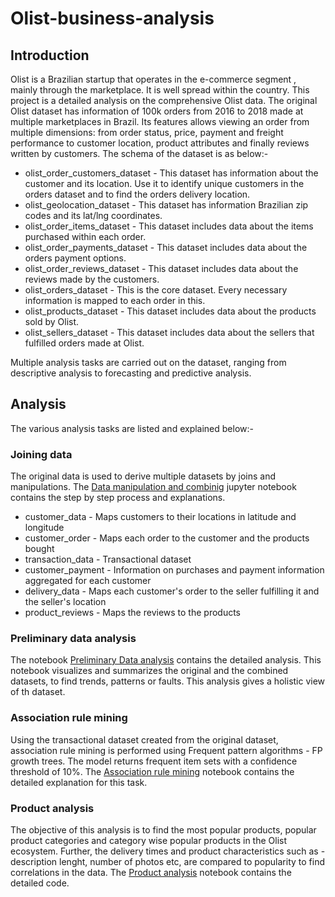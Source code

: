 # Olist-business-analysis

## Introduction
Olist is a Brazilian startup that operates in the e-commerce segment , mainly through the marketplace. It is well spread within the country. This project is a detailed analysis on the comprehensive Olist data. The original Olist dataset has information of 100k orders from 2016 to 2018 made at multiple marketplaces in Brazil. Its features allows viewing an order from multiple dimensions: from order status, price, payment and freight performance to customer location, product attributes and finally reviews written by customers. The schema of the dataset is as below:-

* olist_order_customers_dataset - This dataset has information about the customer and its location. Use it to identify unique customers in the orders dataset and to find the orders delivery location.
* olist_geolocation_dataset - This dataset has information Brazilian zip codes and its lat/lng coordinates.
* olist_order_items_dataset - This dataset includes data about the items purchased within each order.
* olist_order_payments_dataset - This dataset includes data about the orders payment options.
* olist_order_reviews_dataset - This dataset includes data about the reviews made by the customers.
* olist_orders_dataset - This is the core dataset. Every necessary information is mapped to each order in this.
* olist_products_dataset - This dataset includes data about the products sold by Olist.
* olist_sellers_dataset - This dataset includes data about the sellers that fulfilled orders made at Olist.

Multiple analysis tasks are carried out on the dataset, ranging from descriptive analysis to forecasting and predictive analysis.

## Analysis
The various analysis tasks are listed and explained below:-

### Joining data
The original data is used to derive multiple datasets by joins and manipulations. The [Data manipulation and combinig](https://github.com/rajtulluri/Olist-business-analysis/blob/master/Notebooks/Data%20manipulation%20and%20combining.ipynb) jupyter notebook contains the step by step process and explanations. 
* customer_data - Maps customers to their locations in latitude and longitude
* customer_order - Maps each order to the customer and the products bought
* transaction_data - Transactional dataset
* customer_payment - Information on purchases and payment information aggregated for each customer
* delivery_data - Maps each customer's order to the seller fulfilling it and the seller's location
* product_reviews - Maps the reviews to the products

### Preliminary data analysis
The notebook [Preliminary Data analysis](https://github.com/rajtulluri/Olist-business-analysis/blob/master/Notebooks/Preliminary%20Data%20analysis.ipynb) contains the detailed analysis. This notebook visualizes and summarizes the original and the combined datasets, to find trends, patterns or faults. This analysis gives a holistic view of th dataset.

### Association rule mining
Using the transactional dataset created from the original dataset, association rule mining is performed using Frequent pattern algorithms - FP growth trees. The model returns frequent item sets with a confidence threshold of 10%. The [Association rule mining](https://github.com/rajtulluri/Olist-business-analysis/blob/master/Notebooks/Association%20rule%20mining.ipynb) notebook contains the detailed explanation for this task.

### Product analysis
The objective of this analysis is to find the most popular products, popular product categories and category wise popular products in the Olist ecosystem. Further, the delivery times and product characteristics such as - description lenght, number of photos etc, are compared to popularity to find correlations in the data. The [Product analysis](https://github.com/rajtulluri/Olist-business-analysis/blob/master/Notebooks/Product%20analysis.ipynb) notebook contains the detailed code.

### 

